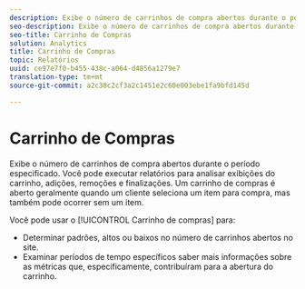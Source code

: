 ```yaml
---
description: Exibe o número de carrinhos de compra abertos durante o período especificado. Você pode executar relatórios para analisar exibições do carrinho, adições, remoções e finalizações. Um carrinho de compras é aberto geralmente quando um cliente seleciona um item para compra, mas também pode ocorrer sem um item.
seo-description: Exibe o número de carrinhos de compra abertos durante o período especificado. Você pode executar relatórios para analisar exibições do carrinho, adições, remoções e finalizações. Um carrinho de compras é aberto geralmente quando um cliente seleciona um item para compra, mas também pode ocorrer sem um item.
seo-title: Carrinho de Compras
solution: Analytics
title: Carrinho de Compras
topic: Relatórios
uuid: ce97e7f0-b455-438c-a064-d4856a1279e7
translation-type: tm+mt
source-git-commit: a2c38c2cf3a2c1451e2c60e003ebe1fa9bfd145d

---
```



# Carrinho de Compras

Exibe o número de carrinhos de compra abertos durante o período especificado. Você pode executar relatórios para analisar exibições do carrinho, adições, remoções e finalizações. Um carrinho de compras é aberto geralmente quando um cliente seleciona um item para compra, mas também pode ocorrer sem um item.

Você pode usar o [!UICONTROL Carrinho de compras] para:

* Determinar padrões, altos ou baixos no número de carrinhos abertos no site.
* Examinar períodos de tempo específicos saber mais informações sobre as métricas que, especificamente, contribuíram para a abertura do carrinho.

